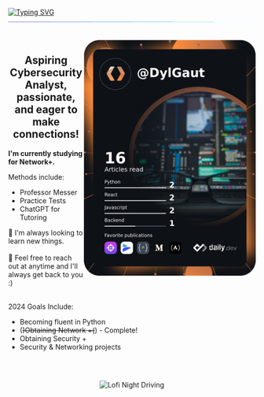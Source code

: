 <a href="https://git.io/typing-svg"><img src="https://readme-typing-svg.demolab.com?font=Roboto&size=37&duration=2800&pause=2000&center=true&vCenter=true&width=940&lines=Hi%2C+I'm+Dylan.+Welcome+to+my+Profile+%3A)" alt="Typing SVG" /></a>
<img  src="assets/border.gif">

<br>

<img align='right' src="assets/DylGaut.png" width="350" alt="DylGaut's Dev Card" />

<h2 align="center"> Aspiring Cybersecurity Analyst, passionate, and eager to make connections! </h2>
  
  **I'm currently studying for Network+.** <br>

Methods include:
  - Professor Messer
  - Practice Tests
  - ChatGPT for Tutoring <br>

🌱 I'm always looking to learn new things. <br><br>
💬 Feel free to reach out at anytime and I'll always get back to you :) <br> <br>

2024 Goals Include: <br>
- Becoming fluent in Python
- (~~)Obtaining Network +(~~) - Complete!
- Obtaining Security +
- Security & Networking projects

<h2></h2><br>

<p align="center"> 
  <img src="assets/nightdriving.gif" alt="Lofi Night Driving" /> 
</p>



<!--
**DylGaut/DylGaut** is a ✨ _special_ ✨ repository because its `README.md` (this file) appears on your GitHub profile.

Here are some ideas to get you started:

- 🔭 I’m currently working on ...
- 🌱 I’m currently learning ...
- 👯 I’m looking to collaborate on ...
- 🤔 I’m looking for help with ...
- 💬 Ask me about ...
- 📫 How to reach me: ...
- 😄 Pronouns: ...
- ⚡ Fun fact: ...
-->
